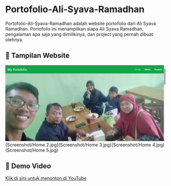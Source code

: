 # Portofolio-Ali-Syava-Ramadhan
Portofolio-Ali-Syava-Ramadhan adalah website portofolio dari Ali Syava Ramadhan. Portofolio ini menampilkan siapa Ali Syava Ramadhan, pengalaman apa saja yang dimilikinya, dan project yang pernah dibuat olehnya. 
## 📸 Tampilan Website
![Tampilan Website](Screenshot/Home.jpg)(Screenshot/Home 2.jpg)(Screenshot/Home 3.jpg)(Screenshot/Home 4.jpg)(Screenshot/Home 5.jpg)

## 🎥 Demo Video
[Klik di sini untuk menonton di YouTube]()





